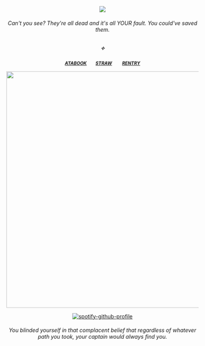 <div align="center">

![](https://komarev.com/ghpvc/?username=THATGREATDAY&color=512680&label=RECRUITS)

<div align="center">
  
###### Can't you see? They're all dead and it's all *YOUR* fault. You could've saved them.
##### ✧

<sub> [***ATABOOK***](https://greatday.atabook.org)  [***STRAW***](https://seatreasure.straw.page)   [***RENTRY***](https://rentry.co/CYBERTV)</sub>



<div align="center">

<img src="https://files.catbox.moe/sop09w.png" width="620px">

[![spotify-github-profile](https://spotify-github-profile.kittinanx.com/api/view?uid=f2n6prthunxkl481yp07tfdlz&cover_image=true&theme=natemoo-re&show_offline=false&background_color=121212&interchange=false&bar_color=992d1a&bar_color_cover=false)](https://github.com/kittinan/spotify-github-profile)
###### _You blinded yourself in that complacent belief that regardless of whatever path you took, your captain would always find you._

